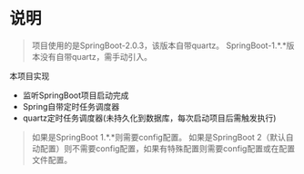 # 说明
>项目使用的是SpringBoot-2.0.3，该版本自带quartz。
 SpringBoot-1.*.*版本没有自带quartz，需手动引入。

本项目实现
* 监听SpringBoot项目启动完成
* Spring自带定时任务调度器
* quartz定时任务调度器(未持久化到数据库，每次启动项目后需触发执行)
>如果是SpringBoot 1.*.*则需要config配置。
 如果是SpringBoot 2（默认自动配置）则不需要config配置，如果有特殊配置则需要config配置或在配置文件配置。